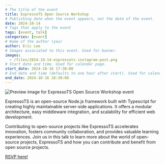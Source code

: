 ```yaml
---
# The title of the event
title: ExpressoTS Open Source Workshop
# Publishing date when the event appears, not the date of the event.
date: 2024-10-14
# Tags that apply to the event
tags: [event, talk]
categories: [event]
# Name of the author (you)
author: Eric Lee
# Images associated to this event. Used for banner.
images:
  - /files/2024-10-14-espressots-instagram-post.png
# Start date and time. Used for calendar page.
start_date: 2024-10-16 17:30:00
# End date and time (defaults to one hour after start). Used for calendar page.
end_date: 2024-10-16 18:30:00
---
```


![Preview image for ExpressoTS Open Source Workshop event](/files/2024-10-14-espressots-instagram-post.png)

ExpressoTS is an open-source Node.js framework built with Typescript for creating highly maintainable server-side applications. It offers a modular architecture, easy middleware integration, and scalability for efficient web development. 

Contributing to open-source projects like ExpressoTS accelerates innovation, fosters community collaboration, and provides valuable learning experiences. Join us in this talk to learn more about the world of open-source projects, ExpressoTS and how you can contribute and benefit from open source projects.

[RSVP here!](https://forms.gle/7aGEkDSFCksQAnK89)
